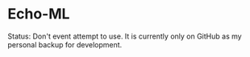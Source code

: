 # Echo-ML

Status: Don't event attempt to use. It is currently only on GitHub as my personal backup for development.
